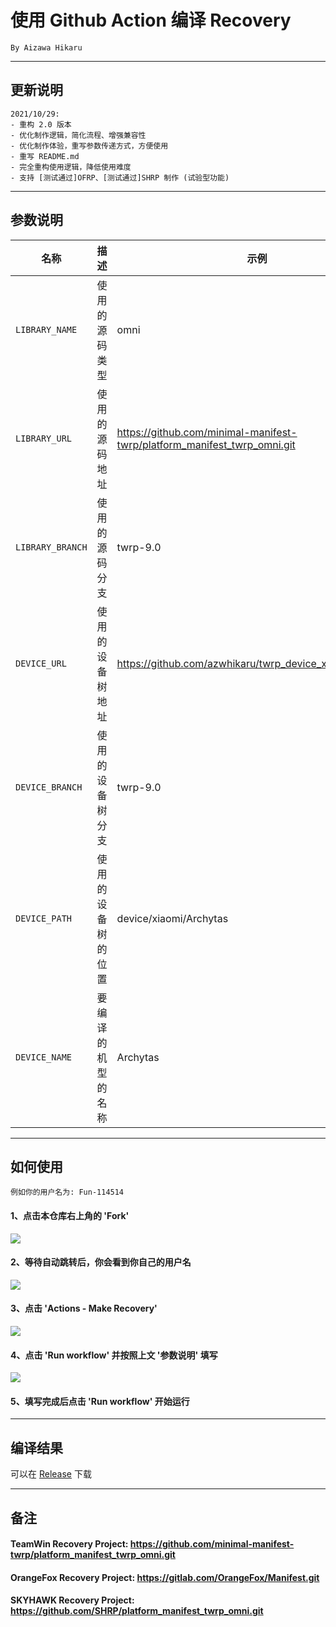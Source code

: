 # 使用 Github Action 编译 Recovery
```
By Aizawa Hikaru
```
---

## 更新说明
```
2021/10/29: 
- 重构 2.0 版本
- 优化制作逻辑，简化流程、增强兼容性
- 优化制作体验，重写参数传递方式，方便使用
- 重写 README.md
- 完全重构使用逻辑，降低使用难度
- 支持 [测试通过]OFRP、[测试通过]SHRP 制作 (试验型功能)
```

-----

## 参数说明

| 名称 | 描述 | 示例 |
| ------------ | ---------------- | ------------ |
| `LIBRARY_NAME` | 使用的源码类型 | omni |
| `LIBRARY_URL` | 使用的源码地址 | https://github.com/minimal-manifest-twrp/platform_manifest_twrp_omni.git |
| `LIBRARY_BRANCH` | 使用的源码分支 | twrp-9.0 |
| `DEVICE_URL` | 使用的设备树地址 | https://github.com/azwhikaru/twrp_device_xiaomi_archytas |
| `DEVICE_BRANCH` | 使用的设备树分支 | twrp-9.0 |
| `DEVICE_PATH` | 使用的设备树的位置 | device/xiaomi/Archytas |
| `DEVICE_NAME` | 要编译的机型的名称 | Archytas |

-----

## 如何使用
```
例如你的用户名为: Fun-114514
```
#### 1、点击本仓库右上角的 'Fork'
![](https://i.bmp.ovh/imgs/2021/10/6b6ed9f29e732372.png)
#### 2、等待自动跳转后，你会看到你自己的用户名
![](https://i.bmp.ovh/imgs/2021/10/66cfe324c0ebb69b.png)
#### 3、点击 'Actions - Make Recovery'
![](https://i.bmp.ovh/imgs/2021/10/23896d1b66292047.png)
#### 4、点击 'Run workflow' 并按照上文 '参数说明' 填写
![](https://i.bmp.ovh/imgs/2021/10/9cb7871267cf2f53.png)
#### 5、填写完成后点击 'Run workflow' 开始运行

-----

## 编译结果
可以在 [Release](../../releases) 下载

-----
## 备注

#### TeamWin Recovery Project: https://github.com/minimal-manifest-twrp/platform_manifest_twrp_omni.git
#### OrangeFox Recovery Project: https://gitlab.com/OrangeFox/Manifest.git
#### SKYHAWK Recovery Project: https://github.com/SHRP/platform_manifest_twrp_omni.git